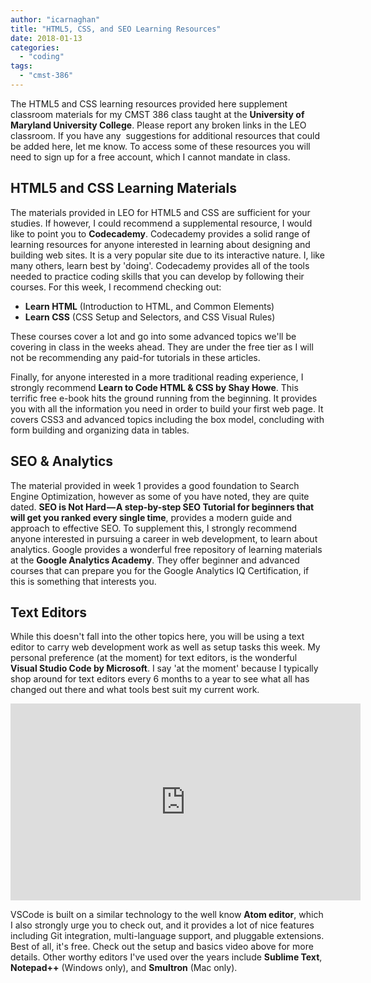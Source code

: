 ```yaml
---
author: "icarnaghan"
title: "HTML5, CSS, and SEO Learning Resources"
date: 2018-01-13
categories: 
  - "coding"
tags: 
  - "cmst-386"
---
```


The HTML5 and CSS learning resources provided here supplement classroom materials for my CMST 386 class taught at the **University of Maryland University College**. Please report any broken links in the LEO classroom. If you have any  suggestions for additional resources that could be added here, let me know. To access some of these resources you will need to sign up for a free account, which I cannot mandate in class.

## HTML5 and CSS Learning Materials

The materials provided in LEO for HTML5 and CSS are sufficient for your studies. If however, I could recommend a supplemental resource, I would like to point you to **Codecademy**. Codecademy provides a solid range of learning resources for anyone interested in learning about designing and building web sites. It is a very popular site due to its interactive nature. I, like many others, learn best by 'doing'. Codecademy provides all of the tools needed to practice coding skills that you can develop by following their courses. For this week, I recommend checking out:

- **Learn HTML** (Introduction to HTML, and Common Elements)
- **Learn CSS** (CSS Setup and Selectors, and CSS Visual Rules)

These courses cover a lot and go into some advanced topics we'll be covering in class in the weeks ahead. They are under the free tier as I will not be recommending any paid-for tutorials in these articles.

Finally, for anyone interested in a more traditional reading experience, I strongly recommend **Learn to Code HTML & CSS by Shay Howe**. This terrific free e-book hits the ground running from the beginning. It provides you with all the information you need in order to build your first web page. It covers CSS3 and advanced topics including the box model, concluding with form building and organizing data in tables.

## SEO & Analytics

The material provided in week 1 provides a good foundation to Search Engine Optimization, however as some of you have noted, they are quite dated. **SEO is Not Hard — A step-by-step SEO Tutorial for beginners that will get you ranked every single time**, provides a modern guide and approach to effective SEO. To supplement this, I strongly recommend anyone interested in pursuing a career in web development, to learn about analytics. Google provides a wonderful free repository of learning materials at the **Google Analytics Academy**. They offer beginner and advanced courses that can prepare you for the Google Analytics IQ Certification, if this is something that interests you.

## Text Editors

While this doesn't fall into the other topics here, you will be using a text editor to carry web development work as well as setup tasks this week. My personal preference (at the moment) for text editors, is the wonderful **Visual Studio Code by Microsoft**. I say 'at the moment' because I typically shop around for text editors every 6 months to a year to see what all has changed out there and what tools best suit my current work.

<iframe src="https://www.youtube.com/embed/SYRwSyjD8oI" width="560" height="315" frameborder="0" allowfullscreen="allowfullscreen"></iframe>

VSCode is built on a similar technology to the well know **Atom editor**, which I also strongly urge you to check out, and it provides a lot of nice features including Git integration, multi-language support, and pluggable extensions. Best of all, it's free. Check out the setup and basics video above for more details. Other worthy editors I've used over the years include **Sublime Text**, **Notepad++** (Windows only), and **Smultron** (Mac only).
